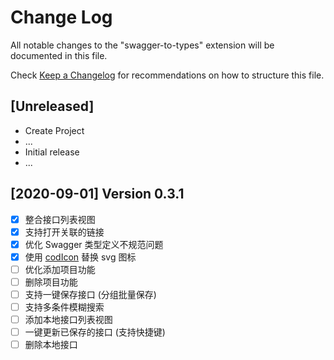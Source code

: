 # Change Log
All notable changes to the "swagger-to-types" extension will be documented in this file.

Check [Keep a Changelog](http://keepachangelog.com/) for recommendations on how to structure this file.

## [Unreleased]
- Create Project
- ...
- Initial release
- ...

## [2020-09-01] Version 0.3.1
- [x] 整合接口列表视图
- [x] 支持打开关联的链接
- [x] 优化 Swagger 类型定义不规范问题
- [x] 使用 [codIcon](https://microsoft.github.io/vscode-codicons/dist/codicon.html) 替换 svg 图标
- [ ] 优化添加项目功能
- [ ] 删除项目功能
- [ ] 支持一键保存接口 (分组批量保存)
- [ ] 支持多条件模糊搜索
- [ ] 添加本地接口列表视图
- [ ] 一键更新已保存的接口 (支持快捷键)
- [ ] 删除本地接口